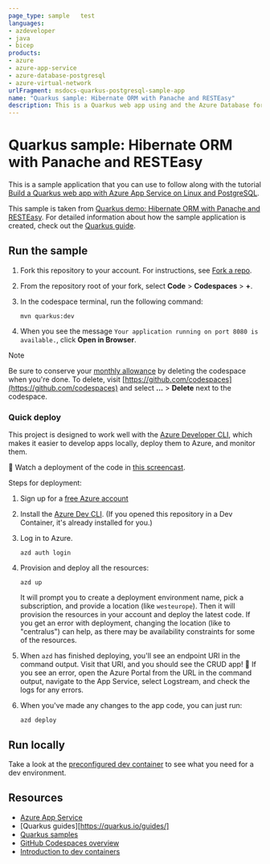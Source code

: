 ```yaml
---
page_type: sample   test
languages:
- azdeveloper
- java
- bicep
products:
- azure
- azure-app-service
- azure-database-postgresql
- azure-virtual-network
urlFragment: msdocs-quarkus-postgresql-sample-app
name: "Quarkus sample: Hibernate ORM with Panache and RESTEasy"
description: This is a Quarkus web app using and the Azure Database for PostgreSQL flexible server.
---
```


# Quarkus sample: Hibernate ORM with Panache and RESTEasy

This is a sample application that you can use to follow along with the tutorial [Build a Quarkus web app with Azure App Service on Linux and PostgreSQL](https://learn.microsoft.com/azure/app-service/tutorial-java-quarkus-postgresql-app).

This sample is taken from [Quarkus demo: Hibernate ORM with Panache and RESTEasy](https://github.com/quarkusio/quarkus-quickstarts/tree/main/hibernate-orm-panache-quickstart). For detailed information about how the sample application is created, check out the [Quarkus guide](https://quarkus.io/guides/hibernate-orm-panache).

## Run the sample

1. Fork this repository to your account. For instructions, see [Fork a repo](https://docs.github.com/get-started/quickstart/fork-a-repo).

1. From the repository root of your fork, select **Code** > **Codespaces** > **+**.

1. In the codespace terminal, run the following command:

    ```shell
    mvn quarkus:dev
    ```

1. When you see the message `Your application running on port 8080 is available.`, click **Open in Browser**.

> [!NOTE]
> Be sure to conserve your [monthly allowance](https://docs.github.com/en/billing/managing-billing-for-github-codespaces/about-billing-for-github-codespaces) by deleting the codespace when you're done. To delete, visit [https://github.com/codespaces](https://github.com/codespaces) and select **...** > **Delete** next to the codespace.

### Quick deploy

This project is designed to work well with the [Azure Developer CLI](https://learn.microsoft.com/azure/developer/azure-developer-cli/overview), which makes it easier to develop apps locally, deploy them to Azure, and monitor them. 

🎥 Watch a deployment of the code in [this screencast](https://www.youtube.com/watch?v=JDlZ4TgPKYc).

Steps for deployment:

1. Sign up for a [free Azure account](https://azure.microsoft.com/free/)
2. Install the [Azure Dev CLI](https://learn.microsoft.com/azure/developer/azure-developer-cli/install-azd). (If you opened this repository in a Dev Container, it's already installed for you.)
3. Log in to Azure.

    ```shell
    azd auth login
    ```

4. Provision and deploy all the resources:

    ```shell
    azd up
    ```

    It will prompt you to create a deployment environment name, pick a subscription, and provide a location (like `westeurope`). Then it will provision the resources in your account and deploy the latest code. If you get an error with deployment, changing the location (like to "centralus") can help, as there may be availability constraints for some of the resources.

5. When `azd` has finished deploying, you'll see an endpoint URI in the command output. Visit that URI, and you should see the CRUD app! 🎉 If you see an error, open the Azure Portal from the URL in the command output, navigate to the App Service, select Logstream, and check the logs for any errors.

6. When you've made any changes to the app code, you can just run:

    ```shell
    azd deploy
    ```

## Run locally

Take a look at the [preconfigured dev container](.devcontainer/README.md) to see what you need for a dev environment.

## Resources

- [Azure App Service](https://azure.microsoft.com/products/app-service)
- [Quarkus guides][https://quarkus.io/guides/]
- [Quarkus samples](https://github.com/quarkusio/quarkus-quickstarts)
- [GitHub Codespaces overview](https://docs.github.com/en/codespaces/overview)
- [Introduction to dev containers](https://docs.github.com/en/codespaces/setting-up-your-project-for-codespaces/adding-a-dev-container-configuration/introduction-to-dev-containers)
